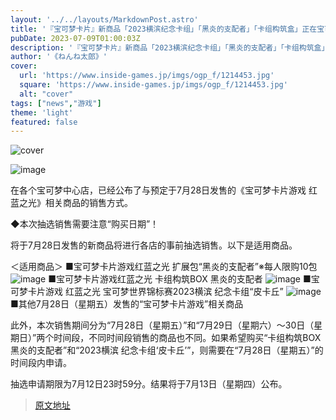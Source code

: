 ```yaml
---
layout: '../../layouts/MarkdownPost.astro'
title: '『宝可梦卡片』新商品「2023横滨纪念卡组」「黑炎的支配者」「卡组构筑盒」正在宝可梦中心各店进行抽签销售！'
pubDate: 2023-07-09T01:00:03Z
description: '『宝可梦卡片』新商品「2023横滨纪念卡组」「黑炎的支配者」「卡组构筑盒」正在宝可梦中心各店进行抽签销售！'
author: '《ねんね太郎》'
cover:
  url: 'https://www.inside-games.jp/imgs/ogp_f/1214453.jpg'
  square: 'https://www.inside-games.jp/imgs/ogp_f/1214453.jpg'
  alt: "cover"
tags: ["news","游戏"]
theme: 'light'
featured: false
---
```


![cover](https://www.inside-games.jp/imgs/ogp_f/1214453.jpg)

![image](https://www.inside-games.jp/imgs/zoom/1214453.jpg)

在各个宝可梦中心店，已经公布了与预定于7月28日发售的《宝可梦卡片游戏 红蓝之光》相关商品的销售方式。

◆本次抽选销售需要注意“购买日期”！

将于7月28日发售的新商品将进行各店的事前抽选销售。以下是适用商品。

＜适用商品＞
■宝可梦卡片游戏红蓝之光 扩展包“黑炎的支配者”※每人限购10包
![image](https://www.inside-games.jp/imgs/zoom/1214450.png)
■宝可梦卡片游戏红蓝之光 卡组构筑BOX 黑炎的支配者
![image](https://www.inside-games.jp/imgs/zoom/1214451.png)
■宝可梦卡片游戏 红蓝之光 宝可梦世界锦标赛2023横滨 纪念卡组“皮卡丘”
![image](https://www.inside-games.jp/imgs/zoom/1214452.png)
■其他7月28日（星期五）发售的“宝可梦卡片游戏”相关商品

此外，本次销售期间分为“7月28日（星期五）”和“7月29日（星期六）～30日（星期日）”两个时间段，不同时间段销售的商品也不同。如果希望购买“卡组构筑BOX 黑炎的支配者”和“2023横滨 纪念卡组‘皮卡丘’”，则需要在“7月28日（星期五）”的时间段内申请。

抽选申请期限为7月12日23时59分。结果将于7月13日（星期四）公布。

>[原文地址](https://www.inside-games.jp/article/2023/07/09/147095.html)  